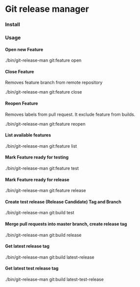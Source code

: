 # Git release manager

### Install

### Usage

#### Open new Feature

./bin/git-release-man git:feature open

#### Close Feature

Removes feature branch from remote repository

./bin/git-release-man git:feature close

#### Reopen Feature

Removes labels from pull request. It exclude feature from builds.

./bin/git-release-man git:feature reopen

#### List available features

./bin/git-release-man git:feature list

#### Mark Feature ready for testing

./bin/git-release-man git:feature test

#### Mark Feature ready for release

./bin/git-release-man git:feature release

#### Create test release (Release Candidate) Tag and Branch

./bin/git-release-man git:build test

#### Merge pull requests into master branch, create release tag

./bin/git-release-man git:build release

#### Get latest release tag

./bin/git-release-man git:build latest-release

#### Get latest test release tag

./bin/git-release-man git:build latest-test-release
